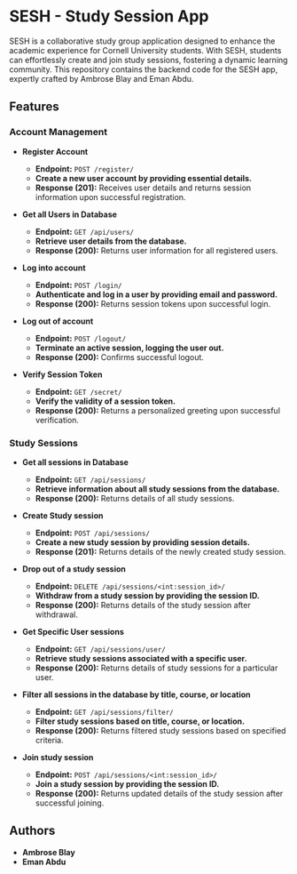 # SESH - Study Session App

SESH is a collaborative study group application designed to enhance the academic experience for Cornell University students. With SESH, students can effortlessly create and join study sessions, fostering a dynamic learning community. This repository contains the backend code for the SESH app, expertly crafted by Ambrose Blay and Eman Abdu.

## Features

### Account Management

- **Register Account**
  - **Endpoint:** `POST /register/`
  - **Create a new user account by providing essential details.**
  - **Response (201):** Receives user details and returns session information upon successful registration.

- **Get all Users in Database**
  - **Endpoint:** `GET /api/users/`
  - **Retrieve user details from the database.**
  - **Response (200):** Returns user information for all registered users.

- **Log into account**
  - **Endpoint:** `POST /login/`
  - **Authenticate and log in a user by providing email and password.**
  - **Response (200):** Returns session tokens upon successful login.

- **Log out of account**
  - **Endpoint:** `POST /logout/`
  - **Terminate an active session, logging the user out.**
  - **Response (200):** Confirms successful logout.

- **Verify Session Token**
  - **Endpoint:** `GET /secret/`
  - **Verify the validity of a session token.**
  - **Response (200):** Returns a personalized greeting upon successful verification.

### Study Sessions

- **Get all sessions in Database**
  - **Endpoint:** `GET /api/sessions/`
  - **Retrieve information about all study sessions from the database.**
  - **Response (200):** Returns details of all study sessions.

- **Create Study session**
  - **Endpoint:** `POST /api/sessions/`
  - **Create a new study session by providing session details.**
  - **Response (201):** Returns details of the newly created study session.

- **Drop out of a study session**
  - **Endpoint:** `DELETE /api/sessions/<int:session_id>/`
  - **Withdraw from a study session by providing the session ID.**
  - **Response (200):** Returns details of the study session after withdrawal.

- **Get Specific User sessions**
  - **Endpoint:** `GET /api/sessions/user/`
  - **Retrieve study sessions associated with a specific user.**
  - **Response (200):** Returns details of study sessions for a particular user.

- **Filter all sessions in the database by title, course, or location**
  - **Endpoint:** `GET /api/sessions/filter/`
  - **Filter study sessions based on title, course, or location.**
  - **Response (200):** Returns filtered study sessions based on specified criteria.

- **Join study session**
  - **Endpoint:** `POST /api/sessions/<int:session_id>/`
  - **Join a study session by providing the session ID.**
  - **Response (200):** Returns updated details of the study session after successful joining.

## Authors

- **Ambrose Blay**
- **Eman Abdu**